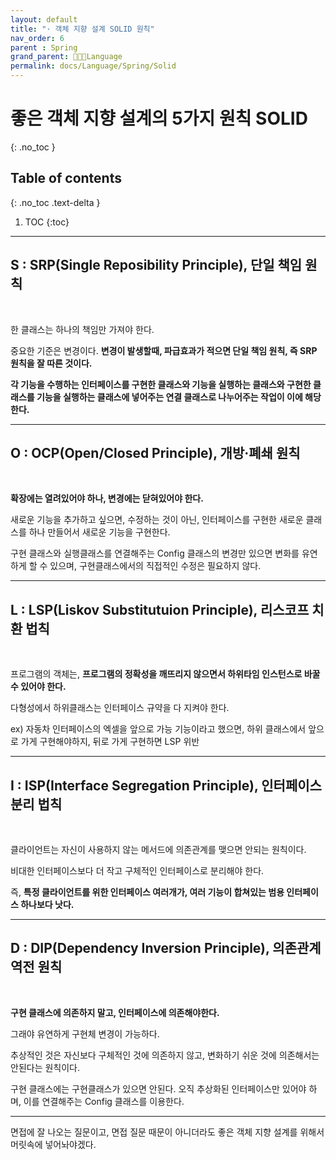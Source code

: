 ```yaml
---
layout: default
title: "· 객체 지향 설계 SOLID 원칙"
nav_order: 6
parent : Spring
grand_parent: 👩🏻‍💻Language
permalink: docs/Language/Spring/Solid
---
```


# 좋은 객체 지향 설계의 5가지 원칙 SOLID
{: .no_toc }

## Table of contents
{: .no_toc .text-delta }

1. TOC
{:toc}

---

## S : SRP(Single Reposibility Principle), 단일 책임 원칙

<br>

한 클래스는 하나의 책임만 가져야 한다.



중요한 기준은 변경이다. **변경이 발생할때, 파급효과가 적으면 단일 책임 원칙, 즉 SRP 원칙을 잘 따른 것이다.**



**각 기능을 수행하는 인터페이스를 구현한 클래스와 기능을 실행하는 클래스와 구현한 클래스를 기능을 실행하는 클래스에 넣어주는 연결 클래스로 나누어주는 작업이 이에 해당한다.**







------

## O : OCP(Open/Closed Principle), 개방·폐쇄 원칙

<br>

**확장에는 열려있어야 하나, 변경에는 닫혀있어야 한다.**



새로운 기능을 추가하고 싶으면, 수정하는 것이 아닌, 인터페이스를 구현한 새로운 클래스를 하나 만들어서 새로운 기능을 구현한다.



구현 클래스와 실행클래스를 연결해주는 Config 클래스의 변경만 있으면 변화를 유연하게 할 수 있으며, 구현클래스에서의 직접적인 수정은 필요하지 않다.







------

## L : LSP(Liskov Substitutuion Principle), 리스코프 치환 법칙

<br>

프로그램의 객체는, **프로그램의 정확성을 깨뜨리지 않으면서 하위타임 인스턴스로 바꿀 수 있어야 한다.**



다형성에서 하위클래스는 인터페이스 규약을 다 지켜야 한다.



ex) 자동차 인터페이스의 엑셀을 앞으로 가능 기능이라고 했으면, 하위 클래스에서 앞으로 가게 구현해야하지, 뒤로 가게 구현하면 LSP 위반







------

## I : ISP(Interface Segregation Principle), 인터페이스 분리 법칙

<br>

클라이언트는 자신이 사용하지 않는 메서드에 의존관계를 맺으면 안되는 원칙이다.



비대한 인터페이스보다 더 작고 구체적인 인터페이스로 분리해야 한다.



즉, **특정 클라이언트를 위한 인터페이스 여러개가, 여러 기능이 합쳐있는 범용 인터페이스 하나보다 낫다.**







------

## D : DIP(Dependency Inversion Principle), 의존관계 역전 원칙

<br>

**구현 클래스에 의존하지 말고, 인터페이스에 의존해야한다.**



그래야 유연하게 구현체 변경이 가능하다.



추상적인 것은 자신보다 구체적인 것에 의존하지 않고, 변화하기 쉬운 것에 의존해서는 안된다는 원칙이다.



구현 클래스에는 구현클래스가 있으면 안된다. 오직 추상화된 인터페이스만 있어야 하며, 이를 연결해주는 Config 클래스를 이용한다.





------

면접에 잘 나오는 질문이고, 면접 질문 때문이 아니더라도 좋은 객체 지향 설계를 위해서 머릿속에 넣어놔야겠다.
